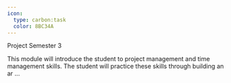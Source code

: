 ```yaml
---
icon:
  type: carbon:task
  color: 8BC34A
---
```

Project Semester 3

This module will introduce the student to project management and time management skills. The student will practice these skills through building an ar ... 
